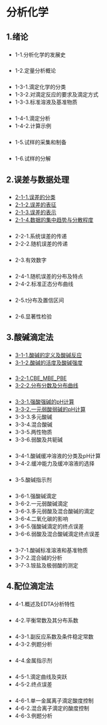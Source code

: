 # 分析化学

## 1.绪论
###
- 1-1.分析化学的发展史
###
- 1-2.定量分析概论
###
- 1-3-1.滴定化学的分类
- 1-3-2.对滴定反应的要求及滴定方式
- 1-3-3.标准溶液及基准物质
###
- 1-4-1.滴定分析
- 1-4-2.计算示例
### 
- 1-5.试样的采集和制备
###
-  1-6.试样的分解

## 2.误差与数据处理
###
- [2-1-1.误差的分类](Chapter_2_误差与数据处理/2-1.误差的分类/2-1.误差的分类.html)
- [2-1-2.误差的表征](Chapter_2_误差与数据处理/2-2.误差的表征/2-2.误差的表征.html)
- [2-1-3.误差的表示](Chapter_2_误差与数据处理/2-3.误差与偏差/2-3.误差与偏差.html)
- [2-1-4.数据的集中趋势与分散程度](Chapter_2_误差与数据处理/2-4.数据的集中趋势与分散程度/2-4.数据的集中趋势与分散程度.html)
###
- 2-2-1.系统误差的传递
- 2-2-2.随机误差的传递
###
- 2-3.有效数字
###
- 2-4-1.随机误差的分布及特点
- 2-4-2.标准正态分布曲线
###
- 2-5.t分布及置信区间
###
- 2-6.显著性检验

## 3.酸碱滴定法
### 
- [3-1-1.酸碱的定义及酸碱反应](Chapter_3_酸碱滴定法/3-1-1.酸碱的定义及酸碱反应/3-1-1.酸碱的定义及酸碱反应.html)
- [3-1-2.酸碱的活度及酸碱强度](Chapter_3_酸碱滴定法/3-1-2.酸碱的活度及酸碱强度/3-1-2.酸碱的活度及酸碱强度.html)
### 
- [3-2-1.CBE_MBE_PBE](Chapter_3_酸碱滴定法/3-2-1.CBE_MBE_PBE/3-2-1.CBE_MBE_PBE.html)
- [3-2-2.分布分数及分布曲线](Chapter_3_酸碱滴定法/3-2-2.分布分数及分布曲线/3-2-2.分布分数及分布曲线.html)
### 
- [3-3-1.强酸强碱的pH计算](Chapter_3_酸碱滴定法/3-3-1.强酸强碱的pH计算/3-3-1.强酸强碱的pH计算.html)
- [3-3-2.一元弱酸弱碱的pH计算](Chapter_3_酸碱滴定法/3-3-2.一元弱酸弱碱的pH计算/3-3-2.一元弱酸弱碱的pH计算.html)
- 3-3-3.多元酸碱
- 3-3-4.混合酸碱
- 3-3-5.两性物质
- 3-3-6.弱酸及共轭碱
###
- 3-4-1.酸碱缓冲溶液的分类及pH计算
- 3-4-2.缓冲能力及缓冲溶液的选择
###
- 3-5.酸碱指示剂
###
- 3-6-1.强酸碱滴定
- 3-6-2.一元弱酸碱滴定
- 3-6-3.多元弱酸及混合酸碱的滴定
- 3-6-4.二氧化碳的影响
- 3-6-5.强酸碱滴定的终点误差
- 3-6-6.弱酸及混合酸碱滴定终点误差
###
- 3-7-1.酸碱标准溶液和基准物质
- 3-7-2.混合碱的分析
- 3-7-3.铵盐及极弱酸的测定

## 4.配位滴定法
### 
- 4-1.概述及EDTA分析特性
### 
- 4-2.平衡常数及其分布系数
###
- 4-3-1.副反应系数及条件稳定常数
- 4-3-2.例题分析
###
- 4-4.金属指示剂
###
- 4-5-1.滴定曲线及突跃
- 4-5-2.终点误差
###
- 4-6-1.单一金属离子滴定酸度控制
- 4-6-2.混合离子滴定的酸度控制
- 4-6-3.例题分析

